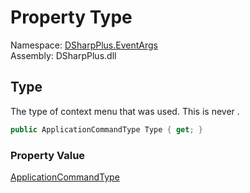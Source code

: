 # Property Type

Namespace: [DSharpPlus.EventArgs](DSharpPlus.EventArgs.md)  
Assembly: DSharpPlus.dll

## <a id="DSharpPlus_EventArgs_ContextMenuInteractionCreateEventArgs_Type"></a>Type

The type of context menu that was used. This is never <xref href="DSharpPlus.ApplicationCommandType.SlashCommand" data-throw-if-not-resolved="false"></xref>.

```csharp
public ApplicationCommandType Type { get; }
```

### Property Value

[ApplicationCommandType](DSharpPlus.ApplicationCommandType.md)

